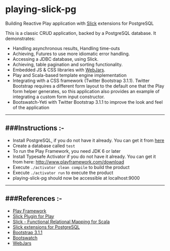 # playing-slick-pg

Building Reactive Play application with [Slick](https://github.com/slick/slick) extensions for PostgreSQL

This is a classic CRUD application, backed by a PostgreSQL database. It demonstrates:
- Handling asynchronous results, Handling time-outs
- Achieving, Futures to use more idiomatic error handling.
- Accessing a JDBC database, using Slick.
- Achieving, table pagination and sorting functionality.
- Embedded JS & CSS libraries with [WebJars](http://www.webjars.org/).
- Play and Scala-based template engine implementation
- Integrating with a CSS framework (Twitter Bootstrap 3.1.1).  Twitter Bootstrap requires a different form layout to the default one that the Play form helper generates, so this application also provides an example of integrating a custom form input constructor.
- Bootswatch-Yeti with Twitter Bootstrap 3.1.1 to improve the look and feel of the application

-----------------------------------------------------------------------
###Instructions :-
-----------------------------------------------------------------------
* Install PostgreSQL, if you do not have it already. You can get it from [here](http://www.postgresql.org/download/)
* Create a database called `test`
* To run the Play Framework, you need JDK 6 or later
* Install Typesafe Activator if you do not have it already. You can get it from here: http://www.playframework.com/download
* Execute `./activator clean compile` to build the product
* Execute `./activator run` to execute the product
* playing-slick-pg should now be accessible at localhost:9000

-----------------------------------------------------------------------
###References :-
-----------------------------------------------------------------------
* [Play Framework](http://www.playframework.com/)
* [Slick Plugin for Play](https://github.com/playframework/play-slick)
* [Slick - Functional Relational Mapping for Scala](http://slick.typesafe.com/)
* [Slick extensions for PostgreSQL](https://github.com/tminglei/slick-pg)
* [Bootstrap 3.1.1](http://getbootstrap.com/css/)
* [Bootswatch](http://bootswatch.com/yeti/)
* [WebJars](http://www.webjars.org/)
